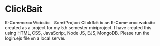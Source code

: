 # ClickBait
E-Commerce Website - Sem5Project
ClickBait is an E-Commerce website created as a project for my 5th semester miniproject.
I have created this using HTML, CSS, JavaScript, Node JS, EJS, MongoDB.
Please run the login.ejs file on a local server. 
